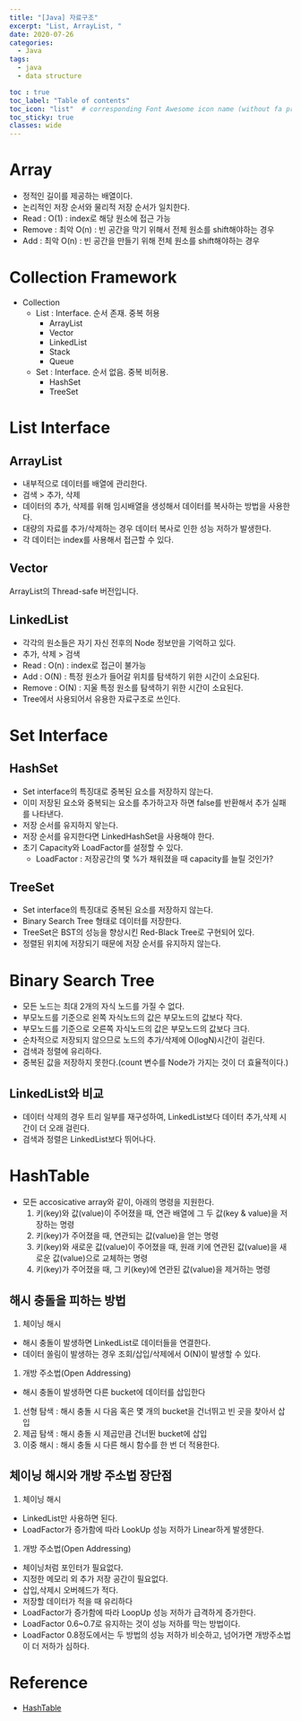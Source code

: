 ```yaml
---
title: "[Java] 자료구조"
excerpt: "List, ArrayList, "
date: 2020-07-26
categories:
  - Java
tags:
  - java
  - data structure

toc : true
toc_label: "Table of contents"
toc_icon: "list"  # corresponding Font Awesome icon name (without fa prefix)
toc_sticky: true
classes: wide
---
```


# Array

- 정적인 길이를 제공하는 배열이다. 
- 논리적인 저장 순서와 물리적 저장 순서가 일치한다.
- Read : O(1) : index로 해당 원소에 접근 가능
- Remove : 최악 O(n) : 빈 공간을 막기 위해서 전체 원소를 shift해야하는 경우
- Add : 최악 O(n) : 빈 공간을 만들기 위해 전체 원소를 shift해야하는 경우

# Collection Framework

- Collection
  - List : Interface. 순서 존재. 중복 허용
    - ArrayList
    - Vector
    - LinkedList
    - Stack
    - Queue
  - Set : Interface. 순서 없음. 중복 비허용.
    - HashSet
    - TreeSet

# List Interface

## ArrayList

- 내부적으로 데이터를 배열에 관리한다.
- 검색 > 추가, 삭제
- 데이터의 추가, 삭제를 위해 임시배열을 생성해서 데이터를 복사하는 방법을 사용한다.
- 대량의 자료를 추가/삭제하는 경우 데이터 복사로 인한 성능 저하가 발생한다.
- 각 데이터는 index를 사용해서 접근할 수 있다.

## Vector

ArrayList의 Thread-safe 버전입니다.

## LinkedList

- 각각의 원소들은 자기 자신 전후의 Node 정보만을 기억하고 있다.
- 추가, 삭제 > 검색
- Read : O(n) : index로 접근이 불가능
- Add : O(N) : 특정 원소가 들어갈 위치를 탐색하기 위한 시간이 소요된다. 
- Remove : O(N) : 지울 특정 원소를 탐색하기 위한 시간이 소요된다. 
- Tree에서 사용되어서 유용한 자료구조로 쓰인다.

# Set Interface

## HashSet

- Set interface의 특징대로 중복된 요소를 저장하지 않는다.
- 이미 저장된 요소와 중복되는 요소를 추가하고자 하면 false를 반환해서 추가 실패를 나타낸다.
- 저장 순서를 유지하지 앟는다.
- 저장 순서를 유지한다면 LinkedHashSet을 사용해야 한다. 
- 초기 Capacity와 LoadFactor를 설정할 수 있다.  
  -  LoadFactor : 저장공간의 몇 %가 채워졌을 때 capacity를 늘릴 것인가? 

## TreeSet

- Set interface의 특징대로 중복된 요소를 저장하지 않는다.
- Binary Search Tree 형태로 데이터를 저장한다.
- TreeSet은 BST의 성능을 향상시킨 Red-Black Tree로 구현되어 있다.
- 정렬된 위치에 저장되기 때문에 저장 순서를 유지하지 않는다.


# Binary Search Tree

- 모든 노드는 최대 2개의 자식 노드를 가질 수 없다.
- 부모노드를 기준으로 왼쪽 자식노드의 값은 부모노드의 값보다 작다.
- 부모노드를 기준으로 오른쪽 자식노드의 값은 부모노드의 값보다 크다.
- 순차적으로 저장되지 않으므로 노드의 추가/삭제에 O(logN)시간이 걸린다.
- 검색과 정렬에 유리하다.
- 중복된 값을 저장하지 못한다.(count 변수를 Node가 가지는 것이 더 효율적이다.)

## LinkedList와 비교

- 데이터 삭제의 경우 트리 일부를 재구성하여, LinkedList보다 데이터 추가,삭제 시간이 더 오래 걸린다.
- 검색과 정렬은 LinkedList보다 뛰어나다.

# HashTable

- 모든 accosicative array와 같이, 아래의 명령을 지원한다.
  1. 키(key)와 값(value)이 주어졌을 때, 연관 배열에 그 두 값(key & value)을 저장하는 명령
  1. 키(key)가 주어졌을 때, 연관되는 값(value)을 얻는 명령
  1. 키(key)와 새로운 값(value)이 주어졌을 때, 원래 키에 연관된 값(value)을 새로운 값(value)으로 교체하는 명령
  1. 키(key)가 주어졌을 때, 그 키(key)에 연관된 값(value)을 제거하는 명령

## 해시 충돌을 피하는 방법

1. 체이닝 해시
  - 해시 충돌이 발생하면 LinkedList로 데이터들을 연결한다.
  - 데이터 쏠림이 발생하는 경우 조회/삽입/삭제에서 O(N)이 발생할 수 있다.
1. 개방 주소법(Open Addressing)
  - 해시 충돌이 발생하면 다른 bucket에 데이터를 삽입한다
  1. 선형 탐색 : 해시 충돌 시 다음 혹은 몇 개의 bucket을 건너뛰고 빈 곳을 찾아서 삽입
  1. 제곱 탐색 : 해시 충돌 시 제곱만큼 건너뛴 bucket에 삽입
  1. 이중 해시 : 해시 충돌 시 다른 해시 함수를 한 번 더 적용한다.

## 체이닝 해시와 개방 주소법 장단점

1. 체이닝 해시
  - LinkedList만 사용하면 된다.
  - LoadFactor가 증가함에 따라 LookUp 성능 저하가 Linear하게 발생한다.
1. 개방 주소법(Open Addressing)
  - 체이닝처럼 포인터가 필요없다.
  - 지정한 메모리 외 추가 저장 공간이 필요없다.
  - 삽입,삭제시 오버헤드가 적다.
  - 저장할 데이터가 적을 때 유리하다
  - LoadFactor가 증가함에 따라 LoopUp 성능 저하가 급격하게 증가한다.
- LoadFactor 0.6~0.7로 유지하는 것이 성능 저하를 막는 방법이다.
- LoadFactor 0.8정도에서는 두 방법의 성능 저하가 비슷하고, 넘어가면 개방주소법이 더 저하가 심하다.

# Reference

- [HashTable](https://velog.io/@cyranocoding/Hash-Hashing-Hash-Table%ED%95%B4%EC%8B%9C-%ED%95%B4%EC%8B%B1-%ED%95%B4%EC%8B%9C%ED%85%8C%EC%9D%B4%EB%B8%94-%EC%9E%90%EB%A3%8C%EA%B5%AC%EC%A1%B0%EC%9D%98-%EC%9D%B4%ED%95%B4-6ijyonph6o#%ED%95%B4%EC%8B%9C-%ED%85%8C%EC%9D%B4%EB%B8%94hash-table)